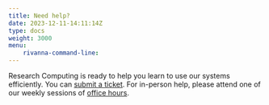 ```yaml
---
title: Need help?
date: 2023-12-11-14:11:14Z
type: docs 
weight: 3000
menu: 
    rivanna-command-line:
---
```


Research Computing is ready to help you learn to use our systems efficiently.  You can [submit a ticket](https://www.rc.virginia.edu/form/support-request/).  For in-person help, please attend one of our weekly sessions of [office hours](https://www.rc.virginia.edu/support/#office-hours).
